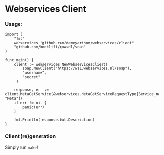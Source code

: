 # Webservices Client

### Usage:

    import (
        "fmt"
        webservices "github.com/demeyerthom/webservices/client"
        "github.com/hooklift/gowsdl/soap"
    )
    
    func main() {
        client := webservices.NewWebservicesClient(
            soap.NewClient("https://ws1.webservices.nl/soap"), 
            "username", 
            "secret",
         )
    
        response, err := client.MetaGetService(&webservices.MetaGetServiceRequestType{Service_name: "Meta"})
        if err != nil {
            panic(err)
        }
    
        fmt.Println(response.Out.Description)
    }

### Client (re)generation

Simply run `make`!

